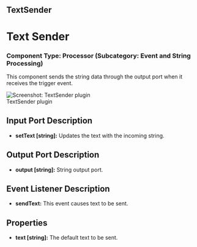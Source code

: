 ##

## TextSender

# Text Sender

### Component Type: Processor (Subcategory: Event and String Processing)

This component sends the string data through the output port when it receives the trigger event.

![Screenshot:
        TextSender plugin](./img/TextSender.jpg "Screenshot: TextSender plugin")  
TextSender plugin

## Input Port Description

- **setText \[string\]:** Updates the text with the incoming string.

## Output Port Description

- **output \[string\]:** String output port.

## Event Listener Description

- **sendText:** This event causes text to be sent.

## Properties

- **text \[string\]:** The default text to be sent.
